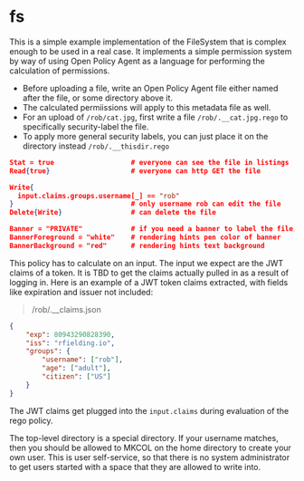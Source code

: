 fs
========

This is a simple example implementation of the FileSystem that is complex enough to be used in a real case.  It implements a simple permission system by way of using Open Policy Agent as a language for performing the calculation of permissions.

- Before uploading a file, write an Open Policy Agent file either named after the file, or some directory above it.
- The calculated permiissions will apply to this metadata file as well.
- For an upload of `/rob/cat.jpg`, first write a file `/rob/.__cat.jpg.rego` to specifically security-label the file.
- To apply more general security labels, you can just place it on the directory instead `/rob/.__thisdir.rego`


```json
Stat = true                   # everyone can see the file in listings
Read{true}                    # everyone can http GET the file

Write{
  input.claims.groups.username[_] == "rob"
}                             # only username rob can edit the file
Delete{Write}                 # can delete the file

Banner = "PRIVATE"            # if you need a banner to label the file, use this
BannerForeground = "white"    # rendering hints pen color of banner
BannerBackground = "red"      # rendering hints text background
```	

This policy has to calculate on an input.  The input we expect are the JWT claims of a token.  It is TBD to get the claims actually pulled in as a result of logging in.  Here is an example of a JWT token claims extracted, with fields like expiration and issuer not included:

> /rob/.__claims.json
```json
{
	"exp": 80943290828390,
	"iss": "rfielding.io",
	"groups": {
		"username": ["rob"],
		"age": ["adult"],
		"citizen": ["US"]
	}
}

```

The JWT claims get plugged into the `input.claims` during evaluation of the rego policy.

The top-level directory is a special directory.  If your username matches, then you should be allowed to MKCOL on the home directory to create your own user.  This is user self-service, so that there is no system administrator to get users started with a space that they are allowed to write into.
